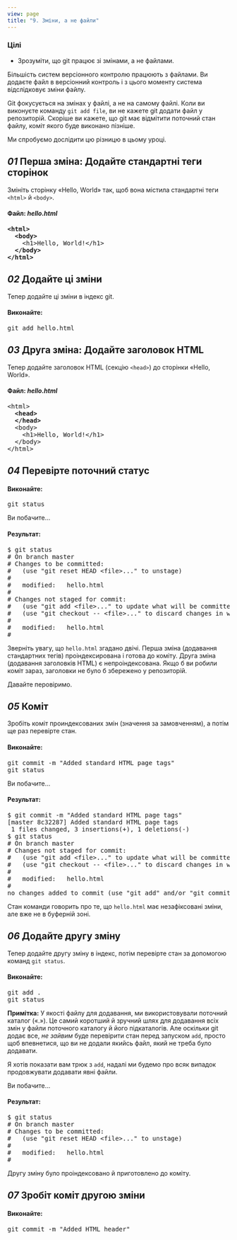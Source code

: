 ```yaml
---
view: page
title: "9. Зміни, а не файли"
---
```


<h3>Цілі</h3>

<ul><li>Зрозуміти, що git працює зі змінами, а не файлами.</li></ul>

<p>Більшість систем версіонного контролю працюють з файлами. Ви додаєте файл в версіонний контроль і з цього моменту система відслідковує зміни файлу.</p>

<p>Git фокусується на змінах у файлі, а не на самому файлі. Коли ви виконуєте команду <code>git add file</code>,  ви не кажете git додати файл у репозиторій. Скоріше ви кажете, що git має відмітити поточний стан файлу, коміт якого буде виконано пізніше.</p>

<p>Ми спробуємо дослідити цю різницю в цьому уроці.</p>

<h2><em>01</em> Перша зміна: Додайте стандартні теги сторінок</h2>

<p>Змініть сторінку «Hello, World» так, щоб вона містила стандартні теги <code>&lt;html&gt;</code> й <code>&lt;body&gt;</code>.</p>

<h4 class="h4-pre">Файл: <em>hello.html</em></h4>

<pre class="file"><strong>&lt;html&gt;
  &lt;body&gt;</strong>
    &lt;h1&gt;Hello, World!&lt;/h1&gt;
  <strong>&lt;/body&gt;
&lt;/html&gt;</strong></pre>

<h2><em>02</em> Додайте ці зміни</h2>

<p>Тепер додайте ці зміни в індекс git.</p>

<h4 class="h4-pre">Виконайте:</h4>

<pre class="instructions">git add hello.html</pre>

<h2><em>03</em> Друга зміна: Додайте заголовок HTML</h2>

<p>Тепер додайте заголовок HTML (секцію <code>&lt;head&gt;</code>) до сторінки «Hello, World».</p>

<h4 class="h4-pre">Файл: <em>hello.html</em></h4>

<pre class="file">&lt;html&gt;
<strong>  &lt;head&gt;
  &lt;/head&gt;</strong>
  &lt;body&gt;
    &lt;h1&gt;Hello, World!&lt;/h1&gt;
  &lt;/body&gt;
&lt;/html&gt;</pre>

<h2><em>04</em> Перевірте поточний статус</h2>

<h4 class="h4-pre">Виконайте:</h4>

<pre class="instructions">git status</pre>

<p>Ви побачите…</p>

<h4 class="h4-pre">Результат:</h4>

<pre class="sample">$ git status
# On branch master
# Changes to be committed:
#   (use "git reset HEAD &lt;file&gt;..." to unstage)
#
#	modified:   hello.html
#
# Changes not staged for commit:
#   (use "git add &lt;file&gt;..." to update what will be committed)
#   (use "git checkout -- &lt;file&gt;..." to discard changes in working directory)
#
#	modified:   hello.html
#</pre>

<p>Зверніть увагу, що <code>hello.html</code> згадано двічі. Перша зміна (додавання стандартних тегів) проіндексирована і готова до коміту. Друга зміна (додавання заголовків HTML) є непроіндексована. Якщо б ви робили коміт зараз, заголовки не було б збережено у репозиторій.</p>

<p>Давайте перовіримо.</p>

<h2><em>05</em> Коміт</h2>

<p>Зробіть коміт проиндексованих змін (значення за замовченням), а потім ще раз перевірте стан.</p>

<h4 class="h4-pre">Виконайте:</h4>

<pre class="instructions">git commit -m "Added standard HTML page tags"
git status</pre>

<p>Ви побачите…</p>

<h4 class="h4-pre">Результат:</h4>

<pre class="sample">$ git commit -m "Added standard HTML page tags"
[master 8c32287] Added standard HTML page tags
 1 files changed, 3 insertions(+), 1 deletions(-)
$ git status
# On branch master
# Changes not staged for commit:
#   (use "git add &lt;file&gt;..." to update what will be committed)
#   (use "git checkout -- &lt;file&gt;..." to discard changes in working directory)
#
#	modified:   hello.html
#
no changes added to commit (use "git add" and/or "git commit -a")</pre>

<p>Стан команди говорить про те, що <code>hello.html</code> має незафіксовані зміни, але вже не в буферній зоні.</p>

<h2><em>06</em> Додайте другу зміну</h2>

<p>Тепер додайте другу зміну в індекс, потім перевірте стан за допомогою команд <code>git status</code>.</p>

<h4 class="h4-pre">Виконайте:</h4>

<pre class="instructions">git add .
git status</pre>

<p class="note"><strong>Примітка:</strong> У якості файлу для додавання, ми використовували поточний каталог («.»). Це самий коротший й зручний шлях для додавання всіх змін у файли поточного каталогу й його підкаталогів. Але оскільки git додає все, <em>не зайвим</em> буде перевірити стан перед запуском <code>add</code>, просто щоб впевнетися, що ви не додали якийсь файл, який не треба було додавати.</p>

<p class="note">Я хотів показати вам трюк з <code>add</code>, надалі ми будемо про всяк випадок продовжувати додавати явні файли.</p>

<p>Ви побачите…</p>

<h4 class="h4-pre">Результат:</h4>

<pre class="sample">$ git status
# On branch master
# Changes to be committed:
#   (use "git reset HEAD &lt;file&gt;..." to unstage)
#
#	modified:   hello.html
#</pre>

<p>Другу зміну було проіндексовано й приготовлено до коміту.</p>

<h2><em>07</em> Зробіт коміт другою зміни</h2>

<h4 class="h4-pre">Виконайте:</h4>

<pre class="instructions">git commit -m "Added HTML header"</pre>
